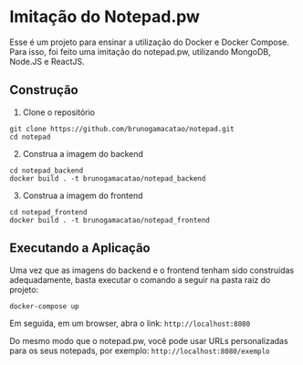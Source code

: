 # Imitação do Notepad.pw #

Esse é um projeto para ensinar a utilização do Docker e Docker Compose. Para isso, foi feito uma imitação do notepad.pw, utilizando MongoDB, Node.JS e ReactJS.

## Construção ##

1. Clone o repositório
```
git clone https://github.com/brunogamacatao/notepad.git
cd notepad
```

2. Construa a imagem do backend

```
cd notepad_backend 
docker build . -t brunogamacatao/notepad_backend
```

3. Construa a imagem do frontend

```
cd notepad_frontend
docker build . -t brunogamacatao/notepad_frontend
```

## Executando a Aplicação ##

Uma vez que as imagens do backend e o frontend tenham sido construídas adequadamente, basta executar o comando a seguir na pasta raiz do projeto:

```
docker-compose up
```

Em seguida, em um browser, abra o link: `http://localhost:8080`

Do mesmo modo que o notepad.pw, você pode usar URLs personalizadas para os seus notepads, por exemplo: `http://localhost:8080/exemplo`